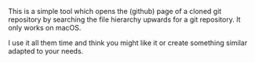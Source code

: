 This is a simple tool which opens the (github) page of a cloned git repository by searching the file hierarchy upwards for a git repository.
It only works on macOS.

I use it all them time and think you might like it or create something similar adapted to your needs.
